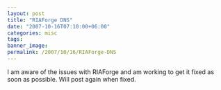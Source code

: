 ```yaml
---
layout: post
title: "RIAForge DNS"
date: "2007-10-16T07:10:00+06:00"
categories: misc 
tags: 
banner_image: 
permalink: /2007/10/16/RIAForge-DNS
---
```


I am aware of the issues with RIAForge and am working to get it fixed as soon as possible. Will post again when fixed.